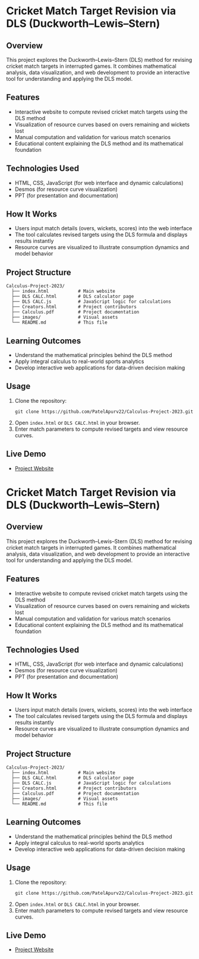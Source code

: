 # Cricket Match Target Revision via DLS (Duckworth–Lewis–Stern)

## Overview
This project explores the Duckworth–Lewis–Stern (DLS) method for revising cricket match targets in interrupted games. It combines mathematical analysis, data visualization, and web development to provide an interactive tool for understanding and applying the DLS model.

## Features
- Interactive website to compute revised cricket match targets using the DLS method
- Visualization of resource curves based on overs remaining and wickets lost
- Manual computation and validation for various match scenarios
- Educational content explaining the DLS method and its mathematical foundation

## Technologies Used
- HTML, CSS, JavaScript (for web interface and dynamic calculations)
- Desmos (for resource curve visualization)
- PPT (for presentation and documentation)

## How It Works
- Users input match details (overs, wickets, scores) into the web interface
- The tool calculates revised targets using the DLS formula and displays results instantly
- Resource curves are visualized to illustrate consumption dynamics and model behavior

## Project Structure
```
Calculus-Project-2023/
  ├── index.html           # Main website
  ├── DLS CALC.html        # DLS calculator page
  ├── DLS CALC.js          # JavaScript logic for calculations
  ├── Creators.html        # Project contributors
  ├── Calculus.pdf         # Project documentation
  ├── images/              # Visual assets
  └── README.md            # This file
```

## Learning Outcomes
- Understand the mathematical principles behind the DLS method
- Apply integral calculus to real-world sports analytics
- Develop interactive web applications for data-driven decision making

## Usage
1. Clone the repository:
   ```
   git clone https://github.com/PatelApurv22/Calculus-Project-2023.git
   ```
2. Open `index.html` or `DLS CALC.html` in your browser.
3. Enter match parameters to compute revised targets and view resource curves.

## Live Demo
- [Project Website](https://patelapurv22.github.io/Calculus-Project-2023/)

# Cricket Match Target Revision via DLS (Duckworth–Lewis–Stern)

## Overview
This project explores the Duckworth–Lewis–Stern (DLS) method for revising cricket match targets in interrupted games. It combines mathematical analysis, data visualization, and web development to provide an interactive tool for understanding and applying the DLS model.

## Features
- Interactive website to compute revised cricket match targets using the DLS method
- Visualization of resource curves based on overs remaining and wickets lost
- Manual computation and validation for various match scenarios
- Educational content explaining the DLS method and its mathematical foundation

## Technologies Used
- HTML, CSS, JavaScript (for web interface and dynamic calculations)
- Desmos (for resource curve visualization)
- PPT (for presentation and documentation)

## How It Works
- Users input match details (overs, wickets, scores) into the web interface
- The tool calculates revised targets using the DLS formula and displays results instantly
- Resource curves are visualized to illustrate consumption dynamics and model behavior

## Project Structure
```
Calculus-Project-2023/
  ├── index.html           # Main website
  ├── DLS CALC.html        # DLS calculator page
  ├── DLS CALC.js          # JavaScript logic for calculations
  ├── Creators.html        # Project contributors
  ├── Calculus.pdf         # Project documentation
  ├── images/              # Visual assets
  └── README.md            # This file
```

## Learning Outcomes
- Understand the mathematical principles behind the DLS method
- Apply integral calculus to real-world sports analytics
- Develop interactive web applications for data-driven decision making

## Usage
1. Clone the repository:
   ```
   git clone https://github.com/PatelApurv22/Calculus-Project-2023.git
   ```
2. Open `index.html` or `DLS CALC.html` in your browser.
3. Enter match parameters to compute revised targets and view resource curves.

## Live Demo
- [Project Website](https://patelapurv22.github.io/Calculus-Project-2023/)

